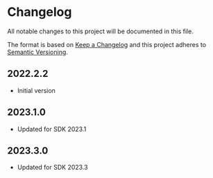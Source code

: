 # Changelog
All notable changes to this project will be documented in this file.

The format is based on [Keep a Changelog](http://keepachangelog.com/en/1.0.0/)
and this project adheres to [Semantic Versioning](http://semver.org/spec/v2.0.0.html).

## 2022.2.2
- Initial version

## 2023.1.0
- Updated for SDK 2023.1

## 2023.3.0
- Updated for SDK 2023.3